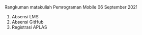 Rangkuman matakuliah Pemrograman Mobile 06 September 2021
1. Absensi LMS
2. Absensi GitHub
3. Registrasi APLAS
